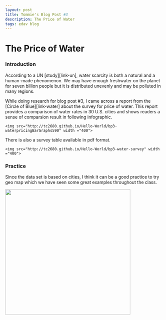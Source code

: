 ```yaml
---
layout: post
title: Tommie's Blog Post #3
description: The Price of Water
tags: edav blog 
---
```


<meta charset="utf-8">

<body>

The Price of Water 
=========================================
### Introduction 
[link-un]: http://www.un.org/waterforlifedecade/scarcity.shtml
[link-water]: http://www.circleofblue.org/waternews/2010/world/the-price-of-water-a-comparison-of-water-rates-usage-in-30-u-s-cities/

<p>
According to a UN [study][link-un], water scarcity is both a natural and a human-made phenomenon. We may have enough freshwater on the planet for seven billion people but it is distributed unevenly and may be polluted in many regions.
</p>

<p>
While doing research for blog post #3, I came across a report from the [Circle of Blue][link-water] about the survey for price of water. This report provides a comparison of water rates in 30 U.S. cities and shows readers a sense of comparsion result in following infographic. 
</p>

	<img src="http://tc2680.github.io/Hello-World/bp3-waterpricingBarGraphs590" width ="400">

<p>There is also a survey table available in pdf format. </p>

	<img src="http://tc2680.github.io/Hello-World/bp3-water-survey" width ="400">

### Practice 
<p>
Since the data set is based on cities, I think it can be a good practice to try geo map which we have seen some great examples throughout the class. 
</p>

<img src="http://tc2680.github.io/Hello-World/bp3-geo-water-1" width ="400">
	
<div id='map_canvas'></div>

<script type='text/javascript' src='https://www.google.com/jsapi'></script>
<script type='text/javascript'>
      google.load('visualization', '1', { 'packages': ['geomap'] });
      google.setOnLoadCallback(drawMap);

      function drawMap() {
          var data = google.visualization.arrayToDataTable([
        ['City', 'Water Pricing'],
        ['Phoenix', 11.02],
        ['Fresno', 15.99],
        ['Memphis', 16.02],
        ['Chicago', 16.08],
        ['Baltimore', 19.25],
        ['New York', 20.88],
        ['San Antonio', 12.21],
        ['Salt Lake City', 14.48],
        ['Los Angeles', 27.18],
        ['Seattle', 42.15],
        ['Santa Fe', 43.28],
        ['Charlotte', 14.16],
        ['Dallas', 16.16],
        ['Las Vegas', 17.18],
        ['Tucson', 17.46],
        ['Denver', 18.24],
        ['Austin', 19.18],
        ['Jacksonville', 19.54],
        ['Houston', 21.97],
        ['Fort Worth', 22.2],
        ['Columbus', 23.95],
        ['San Jose', 24.51],
        ['Philadelphia', 27.34],
        ['San Francisco', 30.63],
        ['Boston', 31.84],
        ['Atlanta', 33.83],
        ['San Diego', 44.05],
        ['Milwaukee', 16.11],
        ['Detroit', 16.22],
        ['Indianapolis', 25.24]
      ]);

          var options = {};
          options['region'] = 'US';
          options['colors'] = [0xBDEDFF, 0x82CAFF, 0x2B65EC]; //marker colors
          options['dataMode'] = 'markers';
          colorAxis: { colors: ['#BDEDFF', '#x2B65EC'] }
          options['width'] = '800px'
          options['height'] = '500px'

          var container = document.getElementById('map_canvas');
          var geomap = new google.visualization.GeoMap(container);
          geomap.draw(data, options);
      };
  </script>
  
</body>
	

